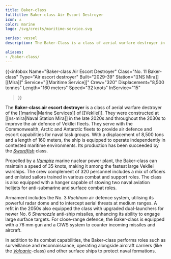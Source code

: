 ```yaml
---
title: Baker-class
fulltitle: Baker-class Air Escort Destroyer
icon: ⚓️
color: marine
logo: /svg/crests/maritime-service.svg

series: vessel
description: The Baker-Class is a class of aerial warfare destroyer in service with the Vekllei Armed Forces.

aliases:
- /baker-class/
---
```

{{<infobox
	Name="Baker-class Air Escort Destroyer"
	Class="No. 11 Baker-class"
	Type="Air escort destroyer"
	Built="2029-39"
	Station="[[NS Mira]] [[Mira]]"
	Service="[[Maritime Service]]"
	Crew="320"
	Displacement="8,500 tonnes"
	Length="160 meters"
	Speed="32 knots"
	InService="15"
>}}

The **Baker-class air escort destroyer** is a class of aerial warfare destroyer of the [[marine|Marine Services]] of [[Vekllei]]. They were constructed at [[ns-mira|Naval Station Mira]] in the late 2020s and throughout the 2030s to improve the air defence of Vekllei fleets. They serve with the Commonwealth, Arctic and Antarctic fleets to provide air defence and escort capabilities for naval task groups. With a displacement of 8,500 tons and a length of 160 meters, the ship is equipped to operate independently in contested maritime environments. Its production has been succeeded by the [*Swordfish*](/swordfish-class/) class.

Propelled by a [*Vampire*](/nmpr/) marine nuclear power plant, the Baker-class can maintain a speed of 35 knots, making it among the fastest large Vekllei warships. The crew complement of 320 personnel includes a mix of officers and enlisted sailors trained in various combat and support roles. The class is also equipped with a hanger capable of stowing two naval aviation helijets for anti-submarine and surface combat roles.

Armament includes the No. 3 *Rackham* air defence system, utilising its powerful radar dome and to intercept aerial threats at medium ranges. A refit in the 2050s also equipped the class with upgraded dual-launchers for newer No. 6 *Shemozzle* anti-ship missiles, enhancing its ability to engage large surface targets. For close-range defence, the Baker-class is equipped with a 76 mm gun and a CIWS system to counter incoming missiles and aircraft.

In addition to its combat capabilities, the Baker-class performs roles such as surveillance and reconnaissance, operating alongside aircraft carriers (like the *[Volcanic](/volcanic-class)*-class) and other surface ships to protect naval formations.